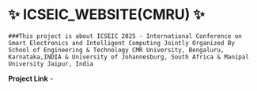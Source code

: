 # ✨ ICSEIC_WEBSITE(CMRU) ✨
    ###This project is about ICSEIC 2025 - International Conference on Smart Electronics and Intelligent Computing Jointly Organized By School of Engineering & Technology CMR University, Bengaluru, Karnataka,INDIA & University of Johannesburg, South Africa & Manipal University Jaipur, India

**Project Link** - 

    
